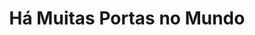 ---
ref: sol-010-0037
title: "Há Muitas Portas no Mundo"
author_name: ["António Garcia"]
publisher: ["Ulisseia"]
year: "y1960"
origin: ["Portugal"]
formats: ["book-cover"]
disciplines: [graphic-design]
tags:
layout: artifact
status: ["scan"]
published: false
int_published: false
image_count:
date_added: 2023-06-16
batch:
---